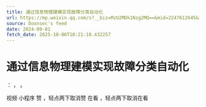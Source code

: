 ```yaml
---
title: 通过信息物理建模实现故障分类自动化
url: https://mp.weixin.qq.com/s?__biz=MzU2MDk1Nzg2MQ==&mid=2247612645&idx=1&sn=4a52578c73492c5c732d55134bd6bcea
source: Doonsec's feed
date: 2024-09-01
fetch_date: 2025-10-06T18:21:18.432257
---
```


# 通过信息物理建模实现故障分类自动化

：
，
。

视频
小程序
赞
，轻点两下取消赞
在看
，轻点两下取消在看